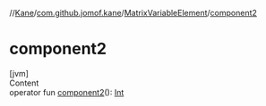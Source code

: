 //[Kane](../../index.md)/[com.github.jomof.kane](../index.md)/[MatrixVariableElement](index.md)/[component2](component2.md)



# component2  
[jvm]  
Content  
operator fun [component2](component2.md)(): [Int](https://kotlinlang.org/api/latest/jvm/stdlib/kotlin/-int/index.html)  



